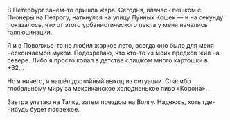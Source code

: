 В Петербург зачем-то пришла жара. Сегодня, влачась пешком с Пионеры на Петрогу, наткнулся на улицу Лунных Кошек — и на секунду показалось, что от этого урбанистического пекла у меня начались галлюцинации.

Я и в Поволжье-то не любил жаркое лето, всегда оно было для меня нескончаемой мукой. Подозреваю, что кто-то из моих предков жил на севере. Либо я просто копал в детстве слишком много картошки в +32…

Но я ничего, я нашёл достойный выход из ситуации. Спасибо глобальному миру за мексиканское холодненькое пиво «Корона».

Завтра улетаю на Талку, затем поездом на Волгу. Надеюсь, хоть где-нибудь будет посвежее.